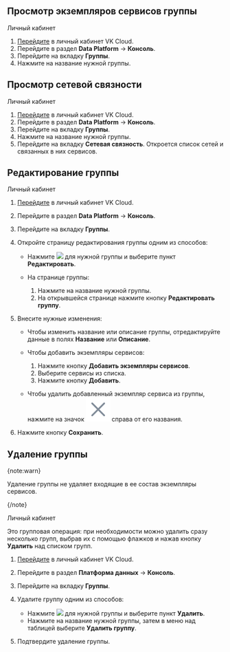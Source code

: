 ## Просмотр экземпляров сервисов группы

<tabs>
<tablist>
<tab>Личный кабинет</tab>
</tablist>
<tabpanel>

1. [Перейдите](https://cloud.vk.com/app/) в личный кабинет VK Cloud.
1. Перейдите в раздел **Data Platform** → **Консоль**.
1. Перейдите на вкладку **Группы**.
1. Нажмите на название нужной группы.

</tabpanel>
</tabs>

## Просмотр сетевой связности

<tabs>
<tablist>
<tab>Личный кабинет</tab>
</tablist>
<tabpanel>

1. [Перейдите](https://cloud.vk.com/app/) в личный кабинет VK Cloud.
1. Перейдите в раздел **Data Platform** → **Консоль**.
1. Перейдите на вкладку **Группы**.
1. Нажмите на название нужной группы.
1. Перейдите на вкладку **Сетевая связность**. Откроется список сетей и связанных в них сервисов.

</tabpanel>
</tabs>

## Редактирование группы

<tabs>
<tablist>
<tab>Личный кабинет</tab>
</tablist>
<tabpanel>

1. [Перейдите](https://cloud.vk.com/app/) в личный кабинет VK Cloud.
1. Перейдите в раздел **Data Platform** → **Консоль**.
1. Перейдите на вкладку **Группы**.
1. Откройте страницу редактирования группы одним из способов:

    - Нажмите ![ ](/ru/assets/more-icon.svg "inline") для нужной группы и выберите пункт **Редактировать**.
    - На странице группы:

        1. Нажмите на название нужной группы.
        1. На открывшейся странице нажмите кнопку **Редактировать группу**.

1. Внесите нужные изменения:

    - Чтобы изменить название или описание группы, отредактируйте данные в полях **Название** или **Описание**.
    - Чтобы добавить экземпляры сервисов:

        1. Нажмите кнопку **Добавить экземпляры сервисов**.
        1. Выберите сервисы из списка.
        1. Нажмите кнопку **Добавить**.

    - Чтобы удалить добавленный экземпляр сервиса из группы, нажмите на значок ![Удалить](assets/delete-cross.svg "inline") справа от его названия.

1. Нажмите кнопку **Сохранить**.

</tabpanel>
</tabs>

## Удаление группы

{note:warn}

Удаление группы не удаляет входящие в ее состав экземпляры сервисов.

{/note}

<tabs>
<tablist>
<tab>Личный кабинет</tab>
</tablist>
<tabpanel>

Это групповая операция: при необходимости можно удалить сразу несколько групп, выбрав их с помощью флажков и нажав кнопку **Удалить** над списком групп.

1. [Перейдите](https://cloud.vk.com/app/) в личный кабинет VK Cloud.
1. Перейдите в раздел **Платформа данных** → **Консоль**.
1. Перейдите на вкладку **Группы**.
1. Удалите группу одним из способов:

    - Нажмите ![ ](/ru/assets/more-icon.svg "inline") для нужной группы и выберите пункт **Удалить**.
    - Нажмите на название нужной группы, затем в меню над таблицей выберите **Удалить группу**.

1. Подтвердите удаление группы.

</tabpanel>
</tabs>
